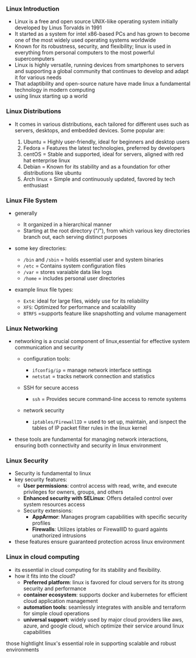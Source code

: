 ### Linux Introduction

- Linux is a free and open source UNIX-liike operating system initially developed by Linus Torvalds in 1991
- It started as a system for intel x86-based PCs and has grown to become one of the most widely used operating systems worldwide
- Known for its robustness, security, and flexibility; linux is used in everything from personal computers to the most powerful supercomputers
- Linux is highly versatile, running devices from smartphones to servers and supporting a global community that continues to develop and adapt it for various needs
- That adaptibility and open-source nature have made linux a fundamental technology in modern computing
- using linux starting up a world 

### Linux Distributions

- It comes in various distributions, each tailored for different uses such as servers, desktops, and embedded devices. Some popular are:

	1. Ubuntu = Highly user-friendly, ideal for beginners and desktop users
	2. Fedora = Features the latest technologies, preferred by developers
	3. centOS = Stable and supported, ideal for servers, aligned with red hat enterprise linux
	4. Debian = Known for its stability and as a foundation for other distributions like ubuntu
	5. Arch linux = Simple and continuously updated, favored by tech enthusiast

### Linux File System

- generally
	- It organized in a hierarchical manner
	- Starting at the root directory ("/"), from which various key directories branch out, each serving distinct purposes

- some key directories:
	- `/bin` and `/sbin` = holds essential user and system binaries
	- `/etc` = Contains system configuration files
	- `/var` = stores varaiable data like logs
	- `/home` = includes personal user directories

- example linux file types:
	- `Ext4`: ideal for large files, widely use for its reliability
	- `XFS`: Optimized for performance and scalability
	- `BTRFS` =supports feature like snapshotting and volume management


### Linux Networking

- networking is a crucial component of linux,essential for effective system communication and security

	- configuration tools:
		- `ifconfig/ip` = manage network interface settings
		- `netstat` = tracks network connection and statistics

	- SSH for secure access
		- `ssh` = Provides secure command-line access to remote systems
	
	- network security
		- `iptables/FirewallID` = used to set up, maintain, and isnpect the tables of IP packet filter rules in the linux kernel

- these  tools are fundamental for managing network interactions, ensuring both connectivity and security in linux environment

### Linux Security

- Security is fundamental to linux
- key security features:
	- **User permissions**: control access with read, write, and execute privileges for owners, groups, and others
	- **Enhanced security with SELinux**: Offers detailed control over system resources access
	- Security extensions:
		- **AppArmor**: Manages program capabilities with specific security profiles
		- **Firewalls**: Utilizes iptables or FirewallID to guard againts unathorized intrusions
- these features ensure guaranteed protection across linux environment

### Linux in cloud computing

- its essential in cloud computing for its stability and flexibility.
- how it fits into the cloud?
	- **Preferred platform**: linux is favored for cloud servers for its strong security and performance
	- **container ecosystem**: supports docker and kubernetes for efficient cloud application management
	- **automation tools**: seamlessly integrates with ansible and terraform for simple cloud operations
	- **universal support**: widely used by major cloud providers like aws, azure, and google cloud, which optimize their service around linux capabilities

those hightlight linux's essential role in supporting scalable and robust environments

